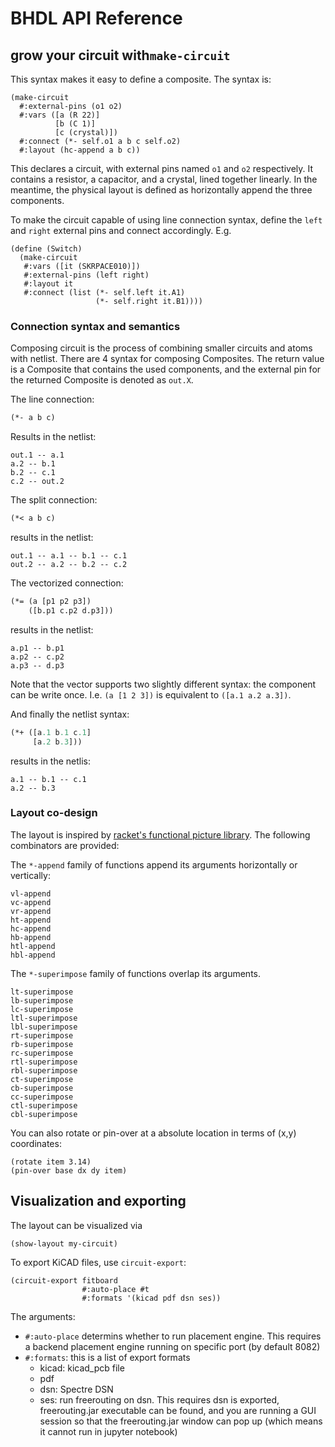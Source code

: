 # BHDL API Reference

## grow your circuit with`make-circuit`

This syntax makes it easy to define a composite. The syntax is:

```racket
(make-circuit
  #:external-pins (o1 o2)
  #:vars ([a (R 22)]
          [b (C 1)]
          [c (crystal)])
  #:connect (*- self.o1 a b c self.o2)
  #:layout (hc-append a b c))
```

This declares a circuit, with external pins named `o1` and `o2` respectively. It
contains a resistor, a capacitor, and a crystal, lined together linearly. In the
meantime, the physical layout is defined as horizontally append the three
components.

To make the circuit capable of using line connection syntax, define the `left`
and `right` external pins and connect accordingly. E.g.

```racket
(define (Switch)
  (make-circuit
   #:vars ([it (SKRPACE010)])
   #:external-pins (left right)
   #:layout it
   #:connect (list (*- self.left it.A1)
                   (*- self.right it.B1))))
```

### Connection syntax and semantics

Composing circuit is the process of combining smaller circuits and atoms with
netlist. There are 4 syntax for composing Composites. The return value is a
Composite that contains the used components, and the external pin for the
returned Composite is denoted as `out.X`.

The line connection:

```lisp
(*- a b c)
```

Results in the netlist:

```
out.1 -- a.1
a.2 -- b.1
b.2 -- c.1
c.2 -- out.2
```

The split connection:

```lisp
(*< a b c)
```

results in the netlist:

```
out.1 -- a.1 -- b.1 -- c.1
out.2 -- a.2 -- b.2 -- c.2
```

The vectorized connection:

```lisp
(*= (a [p1 p2 p3])
    ([b.p1 c.p2 d.p3]))
```

results in the netlist:

```
a.p1 -- b.p1
a.p2 -- c.p2
a.p3 -- d.p3
```

Note that the vector supports two slightly different syntax: the component can
be write once. I.e. `(a [1 2 3])` is equivalent to `([a.1 a.2 a.3])`.

And finally the netlist syntax:

```lisp
(*+ ([a.1 b.1 c.1]
     [a.2 b.3]))
```

results in the netlis:

```
a.1 -- b.1 -- c.1
a.2 -- b.3
```

### Layout co-design

The layout is inspired by [racket's functional picture
library](https://docs.racket-lang.org/pict/). The following combinators are
provided:

The `*-append` family of functions append its arguments horizontally or
vertically:

```
vl-append
vc-append
vr-append
ht-append
hc-append
hb-append
htl-append
hbl-append
```

The `*-superimpose` family of functions overlap its arguments.

```
lt-superimpose
lb-superimpose
lc-superimpose
ltl-superimpose
lbl-superimpose
rt-superimpose
rb-superimpose
rc-superimpose
rtl-superimpose
rbl-superimpose
ct-superimpose
cb-superimpose
cc-superimpose
ctl-superimpose
cbl-superimpose
```

You can also rotate or pin-over at a absolute location in terms of (x,y)
coordinates:

```racket
(rotate item 3.14)
(pin-over base dx dy item)
```

## Visualization and exporting

The layout can be visualized via

```racket
(show-layout my-circuit)
```

To export KiCAD files, use `circuit-export`:

```racket
(circuit-export fitboard
                #:auto-place #t
                #:formats '(kicad pdf dsn ses))
```

The arguments:

- `#:auto-place` determins whether to run placement engine. This requires a backend
  placement engine running on specific port (by default 8082)
- `#:formats`: this is a list of export formats
  - kicad: kicad_pcb file
  - pdf
  - dsn: Spectre DSN
  - ses: run freerouting on dsn. This requires dsn is exported, freerouting.jar
    executable can be found, and you are running a GUI session so that the
    freerouting.jar window can pop up (which means it cannot run in jupyter
    notebook)
